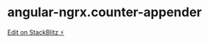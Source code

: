 # angular-ngrx.counter-appender

[Edit on StackBlitz ⚡️](https://stackblitz.com/edit/angular-n42gxs-arwe5x)